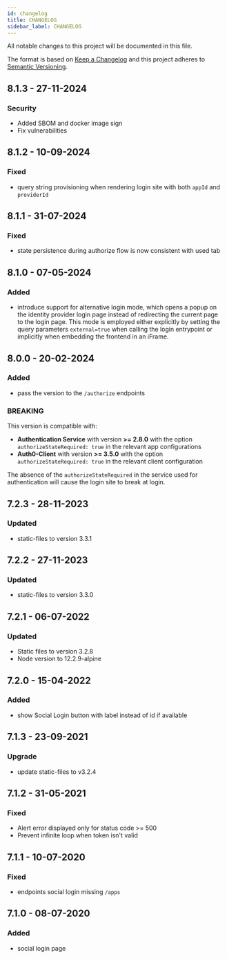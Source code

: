 ```yaml
---
id: changelog
title: CHANGELOG
sidebar_label: CHANGELOG
---
```




All notable changes to this project will be documented in this file.

The format is based on [Keep a Changelog](http://keepachangelog.com/en/1.0.0/)
and this project adheres to [Semantic Versioning](http://semver.org/spec/v2.0.0.html).

## 8.1.3 - 27-11-2024

### Security

- Added SBOM and docker image sign
- Fix vulnerabilities

## 8.1.2 - 10-09-2024

### Fixed

- query string provisioning when rendering login site with both `appId` and `providerId`

## 8.1.1 - 31-07-2024

### Fixed

- state persistence during authorize flow is now consistent with used tab

## 8.1.0 - 07-05-2024

### Added

- introduce support for alternative login mode, which opens a popup on the identity provider login page instead of
redirecting the current page to the login page. This mode is employed either explicitly by setting the query parameters `external=true`
when calling the login entrypoint or implicitly when embedding the frontend in an iFrame.

## 8.0.0 - 20-02-2024

### Added

- pass the version to the `/authorize` endpoints

### BREAKING

This version is compatible with:
- **Authentication Service** with version **>= 2.8.0** with the option `authorizeStateRequired: true` in the relevant app configurations
- **Auth0-Client** with version **>= 3.5.0** with the option `authorizeStateRequired: true` in the relevant client configuration

The absence of the `authorizeStateRequired` in the service used for authentication will cause the login site to break at login. 

## 7.2.3 - 28-11-2023

### Updated

- static-files to version 3.3.1

## 7.2.2 - 27-11-2023

### Updated

- static-files to version 3.3.0

## 7.2.1 - 06-07-2022

### Updated

- Static files to version 3.2.8
- Node version to 12.2.9-alpine

## 7.2.0 - 15-04-2022

### Added

- show Social Login button with label instead of id if available

## 7.1.3 - 23-09-2021

### Upgrade

- update static-files to v3.2.4

## 7.1.2 - 31-05-2021

### Fixed

- Alert error displayed only for status code >= 500
- Prevent infinite loop when token isn't valid

## 7.1.1 - 10-07-2020

### Fixed

- endpoints social login missing `/apps`

## 7.1.0 - 08-07-2020

### Added

- social login page
